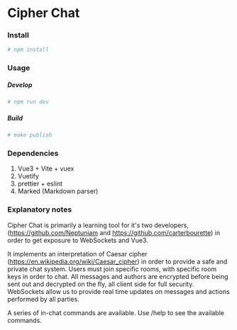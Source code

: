 # Cipher Chat


### Install
```sh
# npm install
```
### Usage
##### Develop
```sh
# npm run dev
```
##### Build
```sh
# make publish
```


### Dependencies
1. Vue3 + Vite + vuex
2. Vuetify
3. prettier + eslint
4. Marked (Markdown parser)


### Explanatory notes

Cipher Chat is primarily a learning tool for it's two developers, (https://github.com/Neptuniam and https://github.com/carterbourette) in order to get exposure to WebSockets and Vue3.

It implements an interpretation of Caesar cipher (https://en.wikipedia.org/wiki/Caesar_cipher) in order to provide a safe and private chat system. Users must join specific rooms, with specific room keys in order to chat. All messages and authors are encrypted before being sent out and decrypted on the fly, all client side for full security. WebSockets allow us to provide real time updates on messages and actions performed by all parties.

A series of in-chat commands are available. Use /help to see the available commands.
